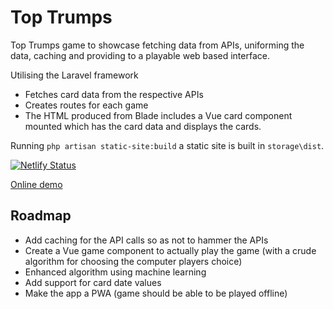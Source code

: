 # Top Trumps
Top Trumps game to showcase fetching data from APIs, uniforming the data,
caching and providing to a playable web based interface.

Utilising the Laravel framework

* Fetches card data from the respective APIs
* Creates routes for each game
* The HTML produced from Blade includes a Vue card component mounted which has the card data and displays the cards.

Running `php artisan static-site:build` a static site is built in `storage\dist`.

[![Netlify Status](https://api.netlify.com/api/v1/badges/6cd61d2a-b4a5-44f7-a497-7867061499fa/deploy-status)](https://app.netlify.com/sites/toptrumps/deploys)

[Online demo](https://toptrumps.netlify.app)

## Roadmap

* Add caching for the API calls so as not to hammer the APIs
* Create a Vue game component to actually play the game (with a crude algorithm for choosing the computer players choice)
* Enhanced algorithm using machine learning
* Add support for card date values
* Make the app a PWA (game should be able to be played offline)
